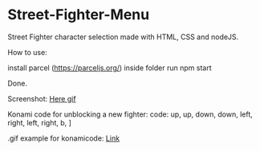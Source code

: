 # Street-Fighter-Menu

Street Fighter character selection made with HTML, CSS and nodeJS.

How to use:

install parcel (https://parceljs.org/) inside folder
run npm start

Done.

Screenshot:
<a href="https://i.imgur.com/FfCtM34.png"> Here </a>
<a href="https://gfycat.com/YearlyKeyAntarcticgiantpetrel"> gif </a>

Konami code for unblocking a new fighter:
code: up, up, down, down, left, right, left, right, b, ]

.gif example for konamicode: <a href="https://gfycat.com/CavernousIgnorantFoal">Link</a>
